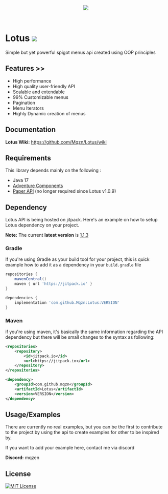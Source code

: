 <p align="center"><img src="https://github.com/Mqzn/Lotus/blob/master/img.png" /></p><br>

# Lotus [![](https://jitpack.io/v/Mqzn/Lotus.svg)](https://jitpack.io/#Mqzn/Lotus)   
Simple but yet powerful spigot menus api created using OOP principles

## Features >>

- High performance
- High quality user-friendly API
- Scalable and extendable
- 99% Customizable menus
- Pagination
- Menu Iterators
- Highly Dynamic creation of menus

## Documentation

**Lotus Wiki:** https://github.com/Mqzn/Lotus/wiki

## Requirements

This library depends mainly on the following :

- Java 17
- [Adventure Components](https://docs.advntr.dev/getting-started.html)
- [Paper API](https://docs.papermc.io/) (no longer required since Lotus v1.0.9) 

## Dependency

Lotus API is being hosted on jitpack. Here's an example on how to setup
Lotus dependency on your project.

**Note:** The current **latest version** is [1.1.3](https://github.com/Mqzn/Lotus/releases/tag/1.1.3)

### Gradle

If you're using Gradle as your build tool for your project, this is quick example how to add it as a dependency in
your `build.gradle` file

```groovy
repositories {
    mavenCentral()
    maven { url 'https://jitpack.io' }
}

dependencies {
    implementation 'com.github.Mqzn:Lotus:VERSION'
}
```

### Maven

if you're using maven, it's basically the same information regarding the API dependency but there will be small changes
to the syntax as following:

```xml
<repositories>
    <repository>
        <id>jitpack.io</id>
        <url>https://jitpack.io</url>
    </repository>
</repositories>

<dependency>
    <groupId>com.github.mqzn</groupId>
    <artifactId>Lotus</artifactId>
    <version>VERSION</version>
</dependency>
```

## Usage/Examples

There are currently no real examples, but you can be the first to contribute to the project by using the api to create
examples for other to be inspired by.

If you want to add your example here, contact me via discord

**Discord:** mqzen

## License

[![MIT License](https://img.shields.io/badge/License-MIT-green.svg)](https://choosealicense.com/licenses/mit/)
